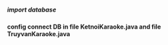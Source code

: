 ##### import database
#### config connect DB in file KetnoiKaraoke.java and file TruyvanKaraoke.java
